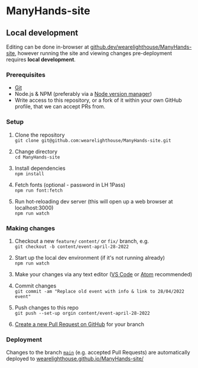 # ManyHands-site


## Local development

Editing can be done in-browser at [github.dev/wearelighthouse/ManyHands-site](https://github.dev/wearelighthouse/ManyHands-site), however running the site and viewing changes pre-deployment requires __local development__.


### Prerequisites

- [Git](https://git-scm.com/)
- Node.js & NPM (preferably via a [Node version manager](https://docs.npmjs.com/downloading-and-installing-node-js-and-npm#using-a-node-version-manager-to-install-nodejs-and-npm))
- Write access to this repository, or a fork of it within your own GitHub profile, that we can accept PRs from.


### Setup

1. Clone the repository  
  `git clone git@github.com:wearelighthouse/ManyHands-site.git`

2. Change directory  
  `cd ManyHands-site`

3. Install dependencies  
  `npm install`

4. Fetch fonts (optional - password in LH 1Pass)  
  `npm run font:fetch`

5. Run hot-reloading dev server (this will open up a web browser at localhost:3000)  
  `npm run watch`


### Making changes

1. Checkout a new `feature/` `content/` or `fix/` branch, e.g.  
  `git checkout -b content/event-april-28-2022`

2. Start up the local dev environment (if it's not running already)  
  `npm run watch`

3. Make your changes via any text editor ([VS Code](https://code.visualstudio.com/) or [Atom](https://atom.io/) recommended)

4. Commit changes  
  `git commit -am "Replace old event with info & link to 28/04/2022 event"`

5. Push changes to this repo  
  `git push --set-up orgin content/event-april-28-2022`

6. [Create a new Pull Request on GitHub](https://github.com/wearelighthouse/ManyHands-site/pulls) for your branch  


### Deployment

Changes to the branch [`main`](https://github.com/wearelighthouse/ManyHands-site/tree/main) (e.g. accepted Pull Requests) are automatically deployed to [wearelighthouse.github.io/ManyHands-site/](https://wearelighthouse.github.io/ManyHands-site/)
